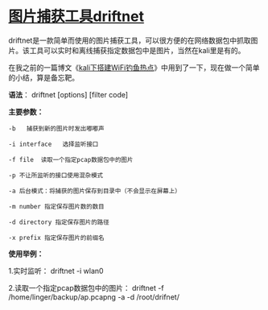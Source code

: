 # [图片捕获工具driftnet](https://www.cnblogs.com/lingerhk/p/4065956.html)

driftnet是一款简单而使用的图片捕获工具，可以很方便的在网络数据包中抓取图片。该工具可以实时和离线捕获指定数据包中是图片，当然在kali里是有的。

在我之前的一篇博文《[kali下搭建WiFi钓鱼热点](http://www.cnblogs.com/lingerhk/p/3755583.html)》中用到了一下，现在做一个简单的小结，算是备忘靶。

 

**语法**： driftnet  [options]  [filter code]

**主要参数：**

```shell
-b   捕获到新的图片时发出嘟嘟声

-i interface   选择监听接口

-f file  读取一个指定pcap数据包中的图片

-p 不让所监听的接口使用混杂模式

-a 后台模式：将捕获的图片保存到目录中（不会显示在屏幕上）

-m number 指定保存图片数的数目

-d directory 指定保存图片的路径

-x prefix 指定保存图片的前缀名
```

**使用举例：**

1.实时监听： driftnet -i wlan0

2.读取一个指定pcap数据包中的图片： driftnet -f /home/linger/backup/ap.pcapng -a -d /root/drifnet/